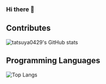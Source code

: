 ### Hi there 👋

<!--
**tatsuya0429/tatsuya0429** is a ✨ _special_ ✨ repository because its `README.md` (this file) appears on your GitHub profile.

Here are some ideas to get you started:

- 🔭 I’m currently working on ...
- 🌱 I’m currently learning ...
- 👯 I’m looking to collaborate on ...
- 🤔 I’m looking for help with ...
- 💬 Ask me about ...
- 📫 How to reach me: ...
- 😄 Pronouns: ...
- ⚡ Fun fact: ...
-->

## Contributes
![tatsuya0429's GitHub stats](https://github-readme-stats.vercel.app/api?username=tatsuya0429&count_private=true&show_icons=true)

## Programming Languages

![Top Langs](https://github-readme-stats.vercel.app/api/top-langs/?username=tatsuya0429&count_private=true&hide=html,css&langs_count=10)
